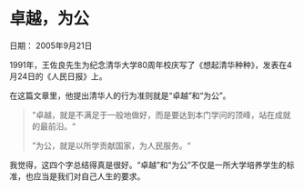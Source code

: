 # 卓越，为公

日期： 2005年9月21日

1991年，王佐良先生为纪念清华大学80周年校庆写了《想起清华种种》，发表在4月24日的《人民日报》上。

在这篇文章里，他提出清华人的行为准则就是“卓越”和“为公”。

> "卓越，就是不满足于一般地做好，而是要达到本门学问的顶峰，站在成就的最前沿。“
>
> ”为公，就是以所学贡献国家，为人民服务。“

我觉得，这四个字总结得真是很好。“卓越”和“为公”不仅是一所大学培养学生的标准，也应当是我们对自己人生的要求。

